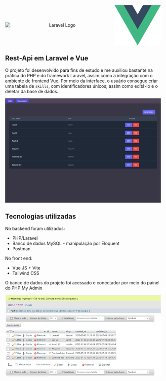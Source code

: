 <div style="display: flex; align-items: center;" align="center">
    <img src="https://raw.githubusercontent.com/laravel/art/master/logo-lockup/5%20SVG/2%20CMYK/1%20Full%20Color/laravel-logolockup-cmyk-red.svg" width="400px" alt="Laravel Logo">
    <img src="vue-rest-api/src/assets/vue.png" width="150px" alt="Vue Logo">
</div>


## Rest-Api em Laravel e Vue

O projeto foi desenvolvido para fins de estudo e me auxiliou bastante na prática do PHP e do framework Laravel, assim como a integração com o ambiente de frontend Vue. Por meio da interface, o usuário consegue criar uma tabela de `skills`, com identificadores únicos; assim como editá-lo e o deletar da base de dados.

![print](vue-rest-api/src/assets/print1.jpg "tabela de skills")

## Tecnologias utilizadas

No backend foram utilizados:
 - PHP/Laravel
 - Banco de dados MySQL - manipulação por Eloquent
 - Postman

No front end:
 - Vue JS + Vite
 - Tailwind CSS

O banco de dados do projeto foi acessado e conectador por meio do painel do PHP My Admin


![bd](vue-rest-api/src/assets/print-bd.jpg "bd")
